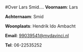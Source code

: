 #Over Lars Smid....
**Voornaam**: Lars

**Achternaam**: Smid

**Woonplaats**: Hendrik Ido Ambacht

**Email**: [99039541@mydavinci.nl](99039541@mydavinci.nl)

**Tel**: 06-22535252